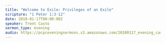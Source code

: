 ```yaml
---
title: "Welcome to Exile: Privileges of an Exile"
scripture: "1 Peter 1:3-12"
date: 2010-01-17T00:00:00Z
speaker: Trent Casto
sermon_type: evening
audio: https://pcpceveningsermons.s3.amazonaws.com/20100117_evening_casto.mp3 
---
```



